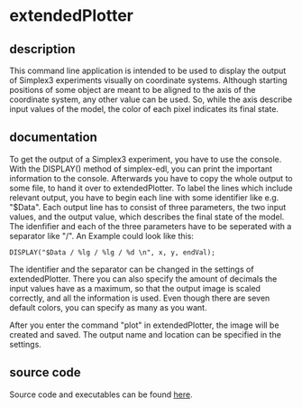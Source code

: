 # extendedPlotter

## description

This command line application is intended to be used to display the output of Simplex3 experiments visually on coordinate systems. Although starting positions of some object are meant to be aligned to the axis of the coordinate system, any other value can be used.  So, while the axis describe input values of the model, the color of each pixel indicates its final state.

## documentation

To get the output of a Simplex3 experiment, you have to use the console. With the DISPLAY() method of simplex-edl, you can print the important information to the console. Afterwards you have to copy the whole output to some file, to hand it over to extendedPlotter. To label the lines which include relevant output, you have to begin each line with some identifier like e.g. "$Data". Each output line has to consist of three parameters, the two input values, and the output value, which describes the final state of the model. The idenfifier and each of the three parameters have to be seperated with a separator like "/". An Example could look like this:
```
DISPLAY("$Data / %lg / %lg / %d \n", x, y, endVal);
```
The identifier and the separator can be changed in the settings of extendedPlotter. There you can also specify the amount of decimals the input values have as a maximum, so that the output image is scaled correctly, and all the information is used. Even though there are seven default colors, you can specify as many as you want.

After you enter the command "plot" in extendedPlotter, the image will be created and saved. The output name and location can be specified in the settings.

## source code

Source code and executables can be found [here](www.github.com/theMomax/extendedPlotter).
